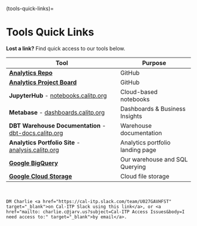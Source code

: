 (tools-quick-links)=
# Tools Quick Links
**Lost a link?** Find quick access to our tools below.

| Tool | Purpose |
| -------- | -------- |
| [**Analytics Repo**](https://github.com/cal-itp/data-analyses) | GitHub |
| [**Analytics Project Board**](https://github.com/cal-itp/data-analyses/projects/1) | GitHub |
| **JupyterHub** - [notebooks.calitp.org](https://notebooks.calitp.org/) | Cloud-based notebooks |
| **Metabase** - [dashboards.calitp.org](https://dashboards.calitp.org/) | Dashboards & Business Insights |
| **DBT Warehouse Documentation** - [dbt-docs.calitp.org](https://dbt-docs.calitp.org/) | Warehouse documentation |
| **Analytics Portfolio Site** - [analysis.calitp.org](https://analysis.calitp.org/) | Analytics portfolio landing page |
| [**Google BigQuery**](https://console.cloud.google.com/bigquery) | Our warehouse and SQL Querying |
| [**Google Cloud Storage**](https://console.cloud.google.com/storage/browser/calitp-analytics-data) | Cloud file storage |



&nbsp;
```{admonition} Still need access to a tool on this page?
DM Charlie <a href="https://cal-itp.slack.com/team/U027GAVHFST" target="_blank">on Cal-ITP Slack using this link</a>, or <a href="mailto: charlie.c@jarv.us?subject=Cal-ITP Access Issues&body=I need access to:" target="_blank">by email</a>.
```
